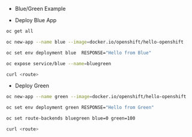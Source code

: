 * Blue/Green Example 

* Deploy Blue App 
```bash
oc get all 

oc new-app --name blue --image=docker.io/openshift/hello-openshift

oc set env deployment blue  RESPONSE="Hello from Blue"

oc expose service/blue --name=bluegreen

curl <route>

```

* Deploy Green 
```bash 
oc new-app --name green --image=docker.io/openshift/hello-openshift

oc set env deployment green RESPONSE="Hello from Green"

oc set route-backends bluegreen blue=0 green=100

curl <route>

```